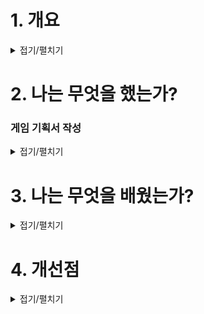# 1. 개요

<details>
<summary>접기/펼치기</summary>

```
누구나 쉽게 즐길 수 있는 소울라이크 게임을 만들자.
바로 소울라이트 게임을 만들자!

소울라이트 ARPG
```
</details>


# 2. 나는 무엇을 했는가?

### 게임 기획서 작성
<details>
<summary>접기/펼치기</summary>

```
내가 좋아하는 소울라이크 게임을 더 많은 사람들이 즐기기를 바랬다.
그래서 소울라이크 게임을 좀 더 가볍게 만든 "소울라이트" 게임을 만들기로 했다.
```
![image](https://github.com/JM94Ent/TIL-WIL/assets/143363550/2c66ccaa-c601-4ccb-8eed-0dc3f1f754e0)

</details>

# 3. 나는 무엇을 배웠는가?

<details>
<summary>접기/펼치기</summary>

```

```
</details>

# 4. 개선점

<details>
<summary>접기/펼치기</summary>

```

```
</details>


